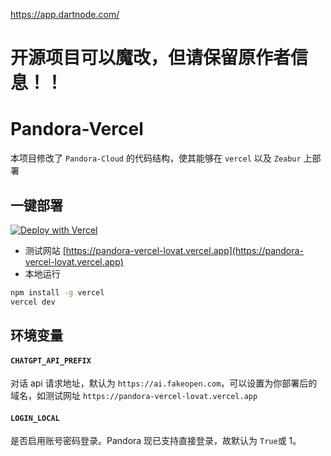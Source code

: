 https://app.dartnode.com/
# 开源项目可以魔改，但请保留原作者信息！！

# Pandora-Vercel
本项目修改了 `Pandora-Cloud` 的代码结构，使其能够在 `vercel` 以及 `Zeabur` 上部署  

## 一键部署
[![Deploy with Vercel](https://vercel.com/button)](https://vercel.com/new/clone?repository-url=https%3A%2F%2Fgithub.com%2Fchrysoljq%2Fpandora-vercel&project-name=pandora-vercel&framework=other)
+ 测试网站 [https://pandora-vercel-lovat.vercel.app](https://pandora-vercel-lovat.vercel.app)
+ 本地运行
```bash
npm install -g vercel
vercel dev
```


## **环境变量**
#### `CHATGPT_API_PREFIX`  
对话 api 请求地址，默认为 `https://ai.fakeopen.com`，可以设置为你部署后的域名，如测试网址 `https://pandora-vercel-lovat.vercel.app`

#### `LOGIN_LOCAL`  
是否启用账号密码登录。Pandora 现已支持直接登录，故默认为 `True`或 1。

